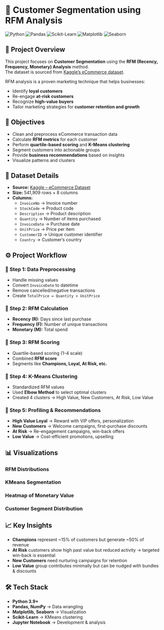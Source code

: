 # 🛒 Customer Segmentation using RFM Analysis  

![Python](https://img.shields.io/badge/Python-3.9+-blue?logo=python)  ![Pandas](https://img.shields.io/badge/Pandas-Data%20Analysis-yellow?logo=pandas)  ![Scikit-Learn](https://img.shields.io/badge/ScikitLearn-Clustering-orange?logo=scikitlearn)  ![Matplotlib](https://img.shields.io/badge/Matplotlib-Visualization-green?logo=plotly)  ![Seaborn](https://img.shields.io/badge/Seaborn-Statistical%20Plots-teal)  



## 📌 Project Overview  
This project focuses on **Customer Segmentation** using the **RFM (Recency, Frequency, Monetary) Analysis** method.  
The dataset is sourced from [Kaggle’s eCommerce dataset](https://www.kaggle.com/datasets/carrie1/ecommerce-data).  

RFM analysis is a proven marketing technique that helps businesses:  
- Identify **loyal customers**  
- Re-engage **at-risk customers**  
- Recognize **high-value buyers**  
- Tailor marketing strategies for **customer retention and growth**  



## 🎯 Objectives
- Clean and preprocess eCommerce transaction data  
- Calculate **RFM metrics** for each customer  
- Perform **quartile-based scoring** and **K-Means clustering**  
- Segment customers into actionable groups  
- Provide **business recommendations** based on insights  
- Visualize patterns and clusters  



## 📂 Dataset Details
- **Source:** [Kaggle – eCommerce Dataset](https://www.kaggle.com/datasets/carrie1/ecommerce-data)  
- **Size:** 541,909 rows × 8 columns  
- **Columns:**  
  - `InvoiceNo` → Invoice number  
  - `StockCode` → Product code  
  - `Description` → Product description  
  - `Quantity` → Number of items purchased  
  - `InvoiceDate` → Purchase date  
  - `UnitPrice` → Price per item  
  - `CustomerID` → Unique customer identifier  
  - `Country` → Customer’s country  



## ⚙️ Project Workflow
### 🔹 Step 1: Data Preprocessing  
- Handle missing values  
- Convert `InvoiceDate` to datetime  
- Remove cancelled/negative transactions  
- Create `TotalPrice = Quantity × UnitPrice`  

### 🔹 Step 2: RFM Calculation  
- **Recency (R):** Days since last purchase  
- **Frequency (F):** Number of unique transactions  
- **Monetary (M):** Total spend  

### 🔹 Step 3: RFM Scoring  
- Quartile-based scoring (1–4 scale)  
- Combined **RFM score**  
- Segments like **Champions, Loyal, At Risk, etc.**  

### 🔹 Step 4: K-Means Clustering  
- Standardized RFM values  
- Used **Elbow Method** to select optimal clusters  
- Created 4 clusters → High Value, New Customers, At Risk, Low Value  

### 🔹 Step 5: Profiling & Recommendations  
- **High Value Loyal** → Reward with VIP offers, personalization  
- **New Customers** → Welcome campaigns, first-purchase discounts  
- **At Risk** → Re-engagement campaigns, win-back offers  
- **Low Value** → Cost-efficient promotions, upselling  



## 📊 Visualizations
### RFM Distributions  
 

### KMeans Segmentation  
  

### Heatmap of Monetary Value  
 

### Customer Segment Distribution  



## 📈 Key Insights
- **Champions** represent ~15% of customers but generate ~50% of revenue  
- **At Risk** customers show high past value but reduced activity → targeted win-back is essential  
- **New Customers** need nurturing campaigns for retention  
- **Low Value** group contributes minimally but can be nudged with bundles & discounts  



## 🛠️ Tech Stack
- **Python 3.9+**  
- **Pandas, NumPy** → Data wrangling  
- **Matplotlib, Seaborn** → Visualization  
- **Scikit-Learn** → KMeans clustering  
- **Jupyter Notebook** → Development & analysis  
